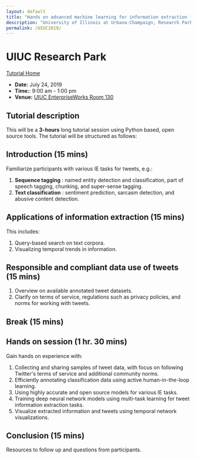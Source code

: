 ```yaml
---
layout: default
title: "Hands on advanced machine learning for information extraction from tweets --- tasks, data, and open source tools"
description: "University of Illinois at Urbana-Champaign, Research Park on July 24th 2019. 9:00 a.m. - 1:00 p.m."
permalink: /UIUC2019/
---
```


# UIUC Research Park

[Tutorial Home](../)

* **Date:** July 24, 2019
* **Time:**: 9:00 am - 1:00 pm
* **Venue:** [UIUC EnterpriseWorks Room 130](https://calendars.illinois.edu/detail/5115?eventId=33346311)


## Tutorial description

This will be a **3-hours**  long tutorial session using Python based, open source tools. The tutorial will be structured as follows:

## Introduction (15 mins)

Familiarize participants with various IE tasks for tweets, e.g.:

1. **Sequence tagging** : named entity detection and classification, part of speech tagging, chunking, and super-sense tagging.
2. **Text classification** : sentiment prediction, sarcasm detection, and abusive content detection.

## Applications of information extraction (15 mins)

This includes:

1. Query-based search on text corpora.
2. Visualizing temporal trends in information.

## Responsible and compliant data use of tweets (15 mins)

1. Overview on available annotated tweet datasets.
2. Clarify on terms of service, regulations such as privacy policies, and norms for working with tweets.

## Break (15 mins)

## Hands on session (1 hr. 30 mins)

Gain hands on experience with:

1. Collecting and sharing samples of tweet data, with focus on following Twitter&#39;s terms of service and additional community norms.
2. Efficiently annotating classification data using active human-in-the-loop learning.
3. Using highly accurate and open source models for various IE tasks.
4. Training deep neural network models using multi-task learning for tweet information extraction tasks.
5. Visualize extracted information and tweets using temporal network visualizations.

## Conclusion (15 mins)

Resources to follow up and questions from participants.

